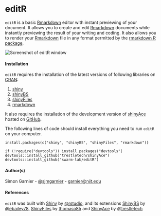 editR
=====

`editR` is a basic [Rmarkdown](http://rmarkdown.rstudio.com/) editor with instant 
previewing of your document. It allows you to create and edit 
[Rmarkdown](http://rmarkdown.rstudio.com/) documents while instantly previewing the 
result of your writing and coding. It also allows you to render your 
[Rmarkdown](http://rmarkdown.rstudio.com/) file in any format permitted by the 
[rmarkdown R package](https://github.com/rstudio/rmarkdown).  

![Screenshot of editR window](https://raw.githubusercontent.com/swarm-lab/editR/master/editR_screenshot.png)

#### Installation
`editR` requires the installation of the latest versions of following libraries 
on [CRAN](http://cran.r-project.org/):

1. [shiny](http://cran.r-project.org/web/packages/shiny/index.html)
2. [shinyBS](http://cran.r-project.org/web/packages/shinyBS/index.html)
3. [shinyFiles](http://cran.r-project.org/web/packages/shinyFiles/index.html)
4. [rmarkdown](http://cran.r-project.org/web/packages/rmarkdown/index.html)

It also requires the installation of the development version of 
[shinyAce](https://github.com/trestletech/shinyAce) hosted on
[GitHub](https://www.github.com).

The following lines of code should install everything you need to run `editR` on
your computer. 

```
install.packages(c("shiny", "shinyBS", "shinyFiles", "rmarkdown"))

if (!require("devtools")) install.packages("devtools")
devtools::install_github("trestletech/shinyAce")
devtools::install_github("swarm-lab/editR")
```

#### Author(s)
Simon Garnier - [@sjmgarnier](https://twitter.com/sjmgarnier) - 
<garnier@njit.edu>

#### References
`editR` was built with [Shiny](http://shiny.rstudio.com/) by [@rstudio](https://github.com/rstudio),
and its extensions 
[ShinyBS](https://github.com/ebailey78/shinyBS) by [@ebailey78](https://github.com/ebailey78), 
[ShinyFiles](https://github.com/thomasp85/shinyFiles) by [thomaso85](https://github.com/thomasp85) and 
[ShinyAce](https://github.com/trestletech/shinyAce) by [@trestletech](https://github.com/trestletech)
